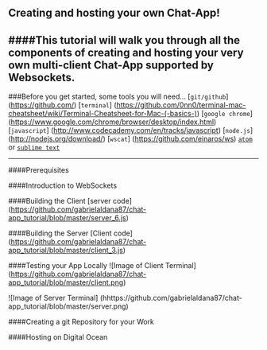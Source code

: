 Creating and hosting your own Chat-App!
---
####This tutorial will walk you through all the components of creating and hosting your very own multi-client Chat-App supported by Websockets.
---
###Before you get started, some tools you will need...
[`git/github`]
(https://github.com/)
[`terminal`]
(https://github.com/0nn0/terminal-mac-cheatsheet/wiki/Terminal-Cheatsheet-for-Mac-(-basics-))
[`google chrome`]
(https://www.google.com/chrome/browser/desktop/index.html)
[`javascript`]
(http://www.codecademy.com/en/tracks/javascript)
[`node.js`]
(http://nodejs.org/download/)
[`wscat`]
(https://github.com/einaros/ws)
[`atom`](https://atom.io/) or [`sublime text`](http://www.sublimetext.com/2)

---
####Prerequisites

####Introduction to WebSockets

####Building the Client
[server code]
(https://github.com/gabrielaldana87/chat-app_tutorial/blob/master/server_6.js)

####Building the Server
[Client code]
(https://github.com/gabrielaldana87/chat-app_tutorial/blob/master/client_3.js)

####Testing your App Locally
![Image of Client Terminal]
(https://github.com/gabrielaldana87/chat-app_tutorial/blob/master/client.png)

![Image of Server Terminal]
(hhttps://github.com/gabrielaldana87/chat-app_tutorial/blob/master/server.png)

####Creating a git Repository for your Work

####Hosting on Digital Ocean
